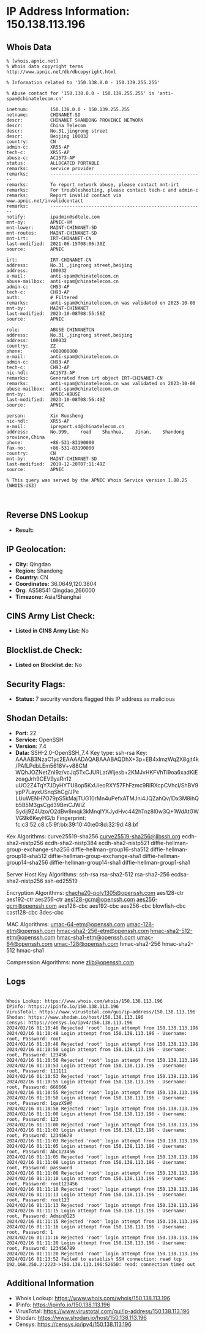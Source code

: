 # IP Address Information: 150.138.113.196

## Whois Data
```
% [whois.apnic.net]
% Whois data copyright terms    http://www.apnic.net/db/dbcopyright.html

% Information related to '150.138.0.0 - 150.139.255.255'

% Abuse contact for '150.138.0.0 - 150.139.255.255' is 'anti-spam@chinatelecom.cn'

inetnum:        150.138.0.0 - 150.139.255.255
netname:        CHINANET-SD
descr:          CHINANET SHANDONG PROVINCE NETWORK
descr:          China Telecom
descr:          No.31,jingrong street
descr:          Beijing 100032
country:        CN
admin-c:        XR55-AP
tech-c:         XR55-AP
abuse-c:        AC1573-AP
status:         ALLOCATED PORTABLE
remarks:        service provider
remarks:        --------------------------------------------------------
remarks:        To report network abuse, please contact mnt-irt
remarks:        For troubleshooting, please contact tech-c and admin-c
remarks:        Report invalid contact via www.apnic.net/invalidcontact
remarks:        --------------------------------------------------------
notify:         ipadmin@sdtele.com
mnt-by:         APNIC-HM
mnt-lower:      MAINT-CHINANET-SD
mnt-routes:     MAINT-CHINANET-SD
mnt-irt:        IRT-CHINANET-CN
last-modified:  2021-06-15T08:06:30Z
source:         APNIC

irt:            IRT-CHINANET-CN
address:        No.31 ,jingrong street,beijing
address:        100032
e-mail:         anti-spam@chinatelecom.cn
abuse-mailbox:  anti-spam@chinatelecom.cn
admin-c:        CH93-AP
tech-c:         CH93-AP
auth:           # Filtered
remarks:        anti-spam@chinatelecom.cn was validated on 2023-10-08
mnt-by:         MAINT-CHINANET
last-modified:  2023-10-08T08:55:58Z
source:         APNIC

role:           ABUSE CHINANETCN
address:        No.31 ,jingrong street,beijing
address:        100032
country:        ZZ
phone:          +000000000
e-mail:         anti-spam@chinatelecom.cn
admin-c:        CH93-AP
tech-c:         CH93-AP
nic-hdl:        AC1573-AP
remarks:        Generated from irt object IRT-CHINANET-CN
remarks:        anti-spam@chinatelecom.cn was validated on 2023-10-08
abuse-mailbox:  anti-spam@chinatelecom.cn
mnt-by:         APNIC-ABUSE
last-modified:  2023-10-08T08:56:49Z
source:         APNIC

person:         Xin Ruosheng
nic-hdl:        XR55-AP
e-mail:         ipreport.sd@chinatelecom.cn
address:        No.999,    road    Shunhua,    Jinan,    Shandong    province,China
phone:          +86-531-83190000
fax-no:         +86-531-83190000
country:        CN
mnt-by:         MAINT-CHINANET-SD
last-modified:  2019-12-20T07:11:49Z
source:         APNIC

% This query was served by the APNIC Whois Service version 1.88.25 (WHOIS-US3)



```
## Reverse DNS Lookup
- **Result:** 

## IP Geolocation:
- **City:** Qingdao
- **Region:** Shandong
- **Country:** CN
- **Coordinates:** 36.0649,120.3804
- **Org:** AS58541 Qingdao,266000
- **Timezone:** Asia/Shanghai

## CINS Army List Check:
- **Listed in CINS Army List:** 
No

## Blocklist.de Check:
- **Listed on Blocklist.de:** 
No

## Security Flags:
- **Status:** 7 security vendors flagged this IP address as malicious

## Shodan Details:
- **Port:** 22
- **Service:** OpenSSH
- **Version:** 7.4
- **Data:** SSH-2.0-OpenSSH_7.4
Key type: ssh-rsa
Key: AAAAB3NzaC1yc2EAAAADAQABAAABAQDhX+3p+EB4xlmzWq2X8gjt4k/PAfLPdbLEm5618V+v88CM
WQhJOZNetZnI9z/vcJq5TxCJURLatWijesb+2KMJvHKFVhTi9oa6xadKiEzoagJrh9CEV9yaRn12
uUO2Z4TqY7JDyHYTU8op5KxUieoRXY57FhFzmc9RlRXcpCVhcI/ShBV9ypP7LayxUSnqShCg/JPe
LUuWENH7O79pS5kMajTUG10rMn4uPefxATMJni4JQZahQv/lDx3M8ihQb5B5M3gsCgd39BmCJWIZ
Sydij9Z4Uzo/O2dBw8mqk3kMnqIYXJydHvc442hTnz8l0w3Q+1WdAtGWVG9k6KeyHG/b
Fingerprint: fc:c3:52:c8:c5:9f:bb:39:10:40:e0:8d:32:9d:48:bf

Kex Algorithms:
	curve25519-sha256
	curve25519-sha256@libssh.org
	ecdh-sha2-nistp256
	ecdh-sha2-nistp384
	ecdh-sha2-nistp521
	diffie-hellman-group-exchange-sha256
	diffie-hellman-group16-sha512
	diffie-hellman-group18-sha512
	diffie-hellman-group-exchange-sha1
	diffie-hellman-group14-sha256
	diffie-hellman-group14-sha1
	diffie-hellman-group1-sha1

Server Host Key Algorithms:
	ssh-rsa
	rsa-sha2-512
	rsa-sha2-256
	ecdsa-sha2-nistp256
	ssh-ed25519

Encryption Algorithms:
	chacha20-poly1305@openssh.com
	aes128-ctr
	aes192-ctr
	aes256-ctr
	aes128-gcm@openssh.com
	aes256-gcm@openssh.com
	aes128-cbc
	aes192-cbc
	aes256-cbc
	blowfish-cbc
	cast128-cbc
	3des-cbc

MAC Algorithms:
	umac-64-etm@openssh.com
	umac-128-etm@openssh.com
	hmac-sha2-256-etm@openssh.com
	hmac-sha2-512-etm@openssh.com
	hmac-sha1-etm@openssh.com
	umac-64@openssh.com
	umac-128@openssh.com
	hmac-sha2-256
	hmac-sha2-512
	hmac-sha1

Compression Algorithms:
	none
	zlib@openssh.com


## Logs
```

Whois Lookup: https://www.whois.com/whois/150.138.113.196
IPinfo: https://ipinfo.io/150.138.113.196
VirusTotal: https://www.virustotal.com/gui/ip-address/150.138.113.196
Shodan: https://www.shodan.io/host/150.138.113.196
Censys: https://censys.io/ipv4/150.138.113.196
2024/02/16 01:10:46 Rejected 'root' login attempt from 150.138.113.196
2024/02/16 01:10:48 Login attempt from 150.138.113.196 - Username: root, Password: root
2024/02/16 01:10:48 Rejected 'root' login attempt from 150.138.113.196
2024/02/16 01:10:50 Login attempt from 150.138.113.196 - Username: root, Password: 123456
2024/02/16 01:10:50 Rejected 'root' login attempt from 150.138.113.196
2024/02/16 01:10:53 Login attempt from 150.138.113.196 - Username: root, Password: 111111
2024/02/16 01:10:53 Rejected 'root' login attempt from 150.138.113.196
2024/02/16 01:10:55 Login attempt from 150.138.113.196 - Username: root, Password: 666666
2024/02/16 01:10:55 Rejected 'root' login attempt from 150.138.113.196
2024/02/16 01:10:58 Login attempt from 150.138.113.196 - Username: root, Password: 1qazXSW@
2024/02/16 01:10:58 Rejected 'root' login attempt from 150.138.113.196
2024/02/16 01:11:00 Login attempt from 150.138.113.196 - Username: root, Password: 123
2024/02/16 01:11:00 Rejected 'root' login attempt from 150.138.113.196
2024/02/16 01:11:03 Login attempt from 150.138.113.196 - Username: root, Password: 12345678
2024/02/16 01:11:03 Rejected 'root' login attempt from 150.138.113.196
2024/02/16 01:11:05 Login attempt from 150.138.113.196 - Username: root, Password: Abc123456
2024/02/16 01:11:05 Rejected 'root' login attempt from 150.138.113.196
2024/02/16 01:11:08 Login attempt from 150.138.113.196 - Username: root, Password: password
2024/02/16 01:11:08 Rejected 'root' login attempt from 150.138.113.196
2024/02/16 01:11:10 Login attempt from 150.138.113.196 - Username: root, Password: root123456
2024/02/16 01:11:10 Rejected 'root' login attempt from 150.138.113.196
2024/02/16 01:11:13 Login attempt from 150.138.113.196 - Username: root, Password: root123
2024/02/16 01:11:13 Rejected 'root' login attempt from 150.138.113.196
2024/02/16 01:11:15 Login attempt from 150.138.113.196 - Username: root, Password: Admin@123
2024/02/16 01:11:15 Rejected 'root' login attempt from 150.138.113.196
2024/02/16 01:11:16 Login attempt from 150.138.113.196 - Username: root, Password: 1
2024/02/16 01:11:16 Rejected 'root' login attempt from 150.138.113.196
2024/02/16 01:11:20 Login attempt from 150.138.113.196 - Username: root, Password: 123456789
2024/02/16 01:11:20 Rejected 'root' login attempt from 150.138.113.196
2024/02/16 01:13:52 Failed to establish SSH connection: read tcp 192.168.250.2:2223->150.138.113.196:52650: read: connection timed out

```
## Additional Information
- Whois Lookup: https://www.whois.com/whois/150.138.113.196
- IPinfo: https://ipinfo.io/150.138.113.196
- VirusTotal: https://www.virustotal.com/gui/ip-address/150.138.113.196
- Shodan: https://www.shodan.io/host/150.138.113.196
- Censys: https://censys.io/ipv4/150.138.113.196

